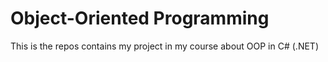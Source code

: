 # Object-Oriented Programming

This is the repos contains my project in my course about OOP in C# (.NET)